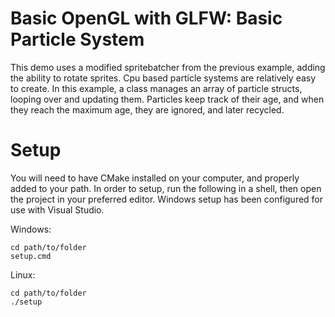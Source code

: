 # Basic OpenGL with GLFW: Basic Particle System

This demo uses a modified spritebatcher from the previous example, adding the ability to rotate sprites.
Cpu based particle systems are relatively easy to create.
In this example, a class manages an array of particle structs, looping over and updating them.
Particles keep track of their age, and when they reach the maximum age, they are ignored, and later recycled.

# Setup

You will need to have CMake installed on your computer, and properly added to your path.
In order to setup, run the following in a shell, then open the project in your preferred editor.
Windows setup has been configured for use with Visual Studio.

Windows:
```
cd path/to/folder
setup.cmd
```
Linux:
```
cd path/to/folder
./setup
```
